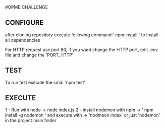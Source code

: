 #OPME CHALLENGE

## CONFIGURE ##

after cloning repository execute following command:' npm install ' to install all dependencies

For HTTP request use port 80, if you want change the HTTP port, edit .env file and change the 'PORT_HTTP'

## TEST ##
To run test execute the cmd:  'npm test'

## EXECUTE ##
 1 - Run with node -> node index.js
 2 - install nodemon with npm -> ' npm install -g nodemon ' and execute with -> 'nodmeon index' or just 'nodemon' in the project main folder


